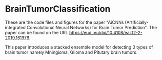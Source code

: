 # BrainTumorClassification

These are the code files and figures for the paper "AiCNNs (Artificially-integrated Convolutional Neural Networks) for Brain Tumor Prediction". The paper can be found on the URL https://eudl.eu/doi/10.4108/eai.12-2-2019.161976.

This paper introduces a stacked ensemble model for detecting 3 types of brain tumor namely Mningioma, Glioma and Pitutary brain tumors.

